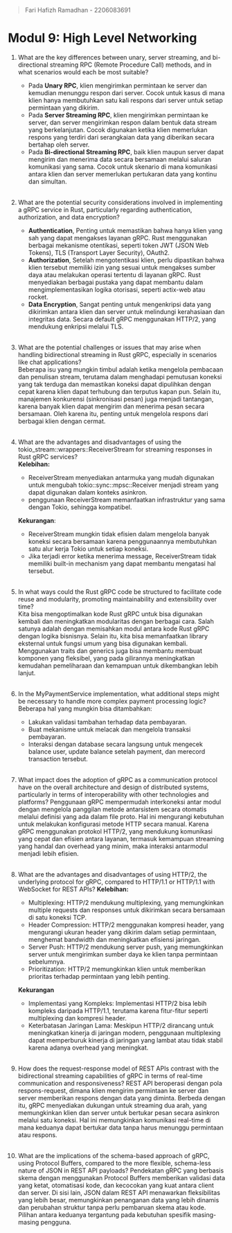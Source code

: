 > Fari Hafizh Ramadhan - 2206083691

# Modul 9: High Level Networking

1. What are the key differences between unary, server streaming, and bi-directional streaming RPC (Remote Procedure Call) methods, and in what scenarios would each be most suitable?
   - Pada **Unary RPC**, klien mengirimkan permintaan ke server dan kemudian menunggu respon dari server. Cocok untuk kasus di mana klien hanya membutuhkan satu kali respons dari server untuk setiap permintaan yang dikirim.
   - Pada **Server Streaming RPC**, klien mengirimkan permintaan ke server, dan server mengirimkan respon dalam bentuk data stream yang berkelanjutan. Cocok digunakan ketika klien memerlukan respons yang terdiri dari serangkaian data yang diberikan secara bertahap oleh server.
   - Pada **Bi-directional Streaming RPC**, baik klien maupun server dapat mengirim dan menerima data secara bersamaan melalui saluran komunikasi yang sama. Cocok untuk skenario di mana komunikasi antara klien dan server memerlukan pertukaran data yang kontinu dan simultan.
<br><br>
2. What are the potential security considerations involved in implementing a gRPC service in Rust, particularly regarding authentication, authorization, and data encryption?
   - **Authentication**, Penting untuk memastikan bahwa hanya klien yang sah yang dapat mengakses layanan gRPC. Rust menggunakan berbagai mekanisme otentikasi, seperti token JWT (JSON Web Tokens), TLS (Transport Layer Security), OAuth2.
   - **Authorization**, Setelah mengotentikasi klien, perlu dipastikan bahwa klien tersebut memiliki izin yang sesuai untuk mengakses sumber daya atau melakukan operasi tertentu di layanan gRPC. Rust menyediakan berbagai pustaka yang dapat membantu dalam mengimplementasikan logika otorisasi, seperti actix-web atau rocket.
   - **Data Encryption**, Sangat penting untuk mengenkripsi data yang dikirimkan antara klien dan server untuk melindungi kerahasiaan dan integritas data. Secara default gRPC menggunakan HTTP/2, yang mendukung enkripsi melalui TLS.
<br><br>
3. What are the potential challenges or issues that may arise when handling bidirectional streaming in Rust gRPC, especially in scenarios like chat applications?<br>
Beberapa isu yang mungkin timbul adalah ketika mengelola pembacaan dan penulisan stream, terutama dalam menghadapi pemutusan koneksi yang tak terduga dan memastikan koneksi dapat dipulihkan dengan cepat karena klien dapat terhubung dan terputus kapan pun. Selain itu, manajemen konkurensi (sinkronisasi pesan) juga menjadi tantangan, karena banyak klien dapat mengirim dan menerima pesan secara bersamaan. Oleh karena itu, penting untuk mengelola respons dari berbagai klien dengan cermat.
<br><br>
4. What are the advantages and disadvantages of using the tokio_stream::wrappers::ReceiverStream for streaming responses in Rust gRPC services?<br>
**Kelebihan:**
   - ReceiverStream menyediakan antarmuka yang mudah digunakan untuk mengubah tokio::sync::mpsc::Receiver menjadi stream yang dapat digunakan dalam konteks asinkron.
   - penggunaan ReceiverStream memanfaatkan infrastruktur yang sama dengan Tokio, sehingga kompatibel.

   **Kekurangan**:
   - ReceiverStream mungkin tidak efisien dalam mengelola banyak koneksi secara bersamaan karena penggunaannya membutuhkan satu alur kerja Tokio untuk setiap koneksi.
   - Jika terjadi error ketika menerima message, ReceiverStream tidak memiliki built-in mechanism yang dapat membantu mengatasi hal tersebut.
<br><br>
5. In what ways could the Rust gRPC code be structured to facilitate code reuse and modularity, promoting maintainability and extensibility over time?<br>
   Kita bisa mengoptimalkan kode Rust gRPC untuk bisa digunakan kembali dan meningkatkan modularitas dengan berbagai cara. Salah satunya adalah dengan memisahkan modul antara kode Rust gRPC dengan logika bisnisnya. Selain itu, kita bisa memanfaatkan library eksternal untuk fungsi umum yang bisa digunakan kembali. Menggunakan traits dan generics juga bisa membantu membuat komponen yang fleksibel, yang pada gilirannya meningkatkan kemudahan pemeliharaan dan kemampuan untuk dikembangkan lebih lanjut.
<br><br>
6. In the MyPaymentService implementation, what additional steps might be necessary to handle more complex payment processing logic?
Beberapa hal yang mungkin bisa ditambahkan:
   - Lakukan validasi tambahan terhadap data pembayaran.
   - Buat mekanisme untuk melacak dan mengelola transaksi pembayaran.
   - Interaksi dengan database secara langsung untuk mengecek balance user, update balance setelah payment, dan merecord transaction tersebut.
<br><br>
7. What impact does the adoption of gRPC as a communication protocol have on the overall architecture and design of distributed systems, particularly in terms of interoperability with other technologies and platforms?
   Penggunaan gRPC mempermudah interkoneksi antar modul dengan mengelola panggilan metode antarsistem secara otomatis melalui definisi yang ada dalam file proto. Hal ini mengurangi kebutuhan untuk melakukan konfigurasi metode HTTP secara manual. Karena gRPC menggunakan protokol HTTP/2, yang mendukung komunikasi yang cepat dan efisien antara layanan, termasuk kemampuan streaming yang handal dan overhead yang minim, maka interaksi antarmodul menjadi lebih efisien.
<br><br>
8. What are the advantages and disadvantages of using HTTP/2, the underlying protocol for gRPC, compared to HTTP/1.1 or HTTP/1.1 with WebSocket for REST APIs?
**Kelebihan:**
   - Multiplexing: HTTP/2 mendukung multiplexing, yang memungkinkan multiple requests dan responses untuk dikirimkan secara bersamaan di satu koneksi TCP. 
   - Header Compression: HTTP/2 menggunakan kompresi header, yang mengurangi ukuran header yang dikirim dalam setiap permintaan, menghemat bandwidth dan meningkatkan efisiensi jaringan.
   - Server Push: HTTP/2 mendukung server push, yang memungkinkan server untuk mengirimkan sumber daya ke klien tanpa permintaan sebelumnya.
   - Prioritization: HTTP/2 memungkinkan klien untuk memberikan prioritas terhadap permintaan yang lebih penting.

   **Kekurangan**
   - Implementasi yang Kompleks: Implementasi HTTP/2 bisa lebih kompleks daripada HTTP/1.1, terutama karena fitur-fitur seperti multiplexing dan kompresi header.
   - Keterbatasan Jaringan Lama: Meskipun HTTP/2 dirancang untuk meningkatkan kinerja di jaringan modern, penggunaan multiplexing dapat memperburuk kinerja di jaringan yang lambat atau tidak stabil karena adanya overhead yang meningkat.
<br><br>
9. How does the request-response model of REST APIs contrast with the bidirectional streaming capabilities of gRPC in terms of real-time communication and responsiveness?
   REST API beroperasi dengan pola respons-request, dimana klien mengirim permintaan ke server dan server memberikan respons dengan data yang diminta. Berbeda dengan itu, gRPC menyediakan dukungan untuk streaming dua arah, yang memungkinkan klien dan server untuk bertukar pesan secara asinkron melalui satu koneksi. Hal ini memungkinkan komunikasi real-time di mana keduanya dapat bertukar data tanpa harus menunggu permintaan atau respons.
<br><br>
10. What are the implications of the schema-based approach of gRPC, using Protocol Buffers, compared to the more flexible, schema-less nature of JSON in REST API payloads?
    Pendekatan gRPC yang berbasis skema dengan menggunakan Protocol Buffers memberikan validasi data yang ketat, otomatisasi kode, dan kecocokan yang kuat antara client dan server. Di sisi lain, JSON dalam REST API menawarkan fleksibilitas yang lebih besar, memungkinkan penanganan data yang lebih dinamis dan perubahan struktur tanpa perlu pembaruan skema atau kode. Pilihan antara keduanya tergantung pada kebutuhan spesifik masing-masing pengguna.